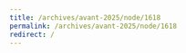 ```yaml
---
title: /archives/avant-2025/node/1618
permalink: /archives/avant-2025/node/1618
redirect: /
---
```

